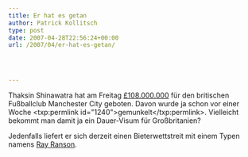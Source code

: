 ```yaml
---
title: Er hat es getan
author: Patrick Kollitsch
type: post
date: 2007-04-28T22:56:24+00:00
url: /2007/04/er-hat-es-getan/




---
```

Thaksin Shinawatra hat am Freitag [&pound;108.000.000][1] f&uuml;r den britischen Fu&szlig;ballclub Manchester City geboten. Davon wurde ja schon vor einer Woche <txp:permlink id="1240">gemunkelt</txp:permlink>. Vielleicht bekommt man damit ja ein Dauer-Visum f&uuml;r Gro&szlig;britanien?

Jedenfalls liefert er sich derzeit einen Bieterwettstreit mit einem Typen namens [Ray Ranson][2].

 [1]: http://www.nationmultimedia.com/2007/04/29/headlines/headlines_30032962.php
 [2]: http://www.google.com/search?hl=en&q=RAY+Ranson&btnG=Google+Search